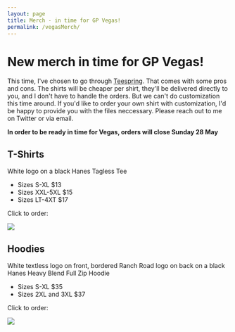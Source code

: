 ```yaml
---
layout: page
title: Merch - in time for GP Vegas!
permalink: /vegasMerch/
---
```


# New merch in time for GP Vegas!

This time, I've chosen to go through [Teespring](https://teespring.com). That comes with some pros and cons. The shirts will be cheaper per shirt, they'll be delivered directly to you, and I don't have to handle the orders. But we can't do customization this time around. If you'd like to order your own shirt with customization, I'd be happy to provide you with the files neccessary. Please reach out to me on Twitter or via email.

**In order to be ready in time for Vegas, orders will close Sunday 28 May**

## T-Shirts

White logo on a black Hanes Tagless Tee

* Sizes S-XL $13
* Sizes XXL-5XL $15
* Sizes LT-4XT $17

Click to order:

[![](https://images.lonestarlhurgoyfs.com/merch/blackShirt.png)](https://teespring.com/black-lhurgoyf-shirts)

## Hoodies

White textless logo on front, bordered Ranch Road logo on back on a black Hanes Heavy Blend Full Zip Hoodie

* Sizes S-XL $35
* Sizes 2XL and 3XL $37

Click to order: 

[![](https://images.lonestarlhurgoyfs.com/merch/blackHoodie.png)](https://teespring.com/LSLG-hoodies-4-vegas)